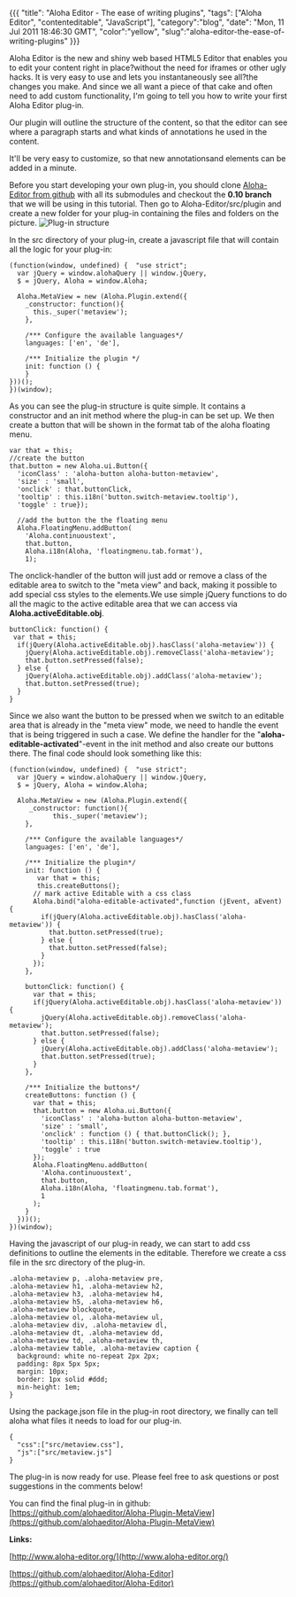 {{{
  "title": "Aloha Editor - The ease of writing plugins",
  "tags": ["Aloha Editor", "contenteditable", "JavaScript"],
  "category":"blog",
  "date": "Mon, 11 Jul 2011 18:46:30 GMT",
  "color":"yellow",
  "slug":"aloha-editor-the-ease-of-writing-plugins"
}}}

Aloha Editor is the new and shiny web based HTML5 Editor that enables you to edit your content right in place?without the need for iframes or other ugly hacks. It is very easy to use and lets you instantaneously see all?the changes you make. And since we all want a piece of that cake and often need to add custom functionality, I'm going to tell you how to write your first Aloha Editor plug-in.
<!--more-->
Our plugin will outline the structure of the content, so that the editor can see where a paragraph starts and what kinds of annotations he used in the content. 

It'll be very easy to customize, so that new annotationsand elements can be added in a minute.

Before you start developing your own plug-in, you should clone [Aloha-Editor from github](https://github.com/alohaeditor/Aloha-Editor) with all its submodules and checkout the **0.10 branch** that we will be using in this tutorial.
Then go to Aloha-Editor/src/plugin and create a new folder for your plug-in containing the files and folders on the picture.
![Plug-in structure](http://images.supnig.com/media/pictures/alohapluginstructure.png)

In the src directory of your plug-in, create a javascript file that will contain all the logic for your plug-in:

    (function(window, undefined) {	"use strict";
      var jQuery = window.alohaQuery || window.jQuery, 
      $ = jQuery, Aloha = window.Aloha;
    
      Aloha.MetaView = new (Aloha.Plugin.extend({	
        _constructor: function(){
          this._super('metaview');
        },
      
        /*** Configure the available languages*/	
        languages: ['en', 'de'],
    
        /*** Initialize the plugin */	
        init: function () { 
        }	
    }))();
    })(window);

As you can see the plug-in structure is quite simple. It contains a constructor and an init method where the plug-in can be set up.
We then create a button that will be shown in the format tab of the aloha floating menu.

    var that = this;	    
    //create the button	
    that.button = new Aloha.ui.Button({	
      'iconClass' : 'aloha-button aloha-button-metaview',
      'size' : 'small',	
      'onclick' : that.buttonClick,	
      'tooltip' : this.i18n('button.switch-metaview.tooltip'),	
      'toggle' : true});	
    
      //add the button the the floating menu	
      Aloha.FloatingMenu.addButton(
        'Aloha.continuoustext',	
        that.button,	
        Aloha.i18n(Aloha, 'floatingmenu.tab.format'),	
        1);

The onclick-handler of the button will just add or remove a class of the editable area to switch to the "meta view" and back, making it possible to add special css styles to the elements.We use simple jQuery functions to do all the magic to the active editable area that we can access via **Aloha.activeEditable.obj**.

    buttonClick: function() {	
     var that = this;	
      if(jQuery(Aloha.activeEditable.obj).hasClass('aloha-metaview')) {	
        jQuery(Aloha.activeEditable.obj).removeClass('aloha-metaview');	
        that.button.setPressed(false);	
      } else {	
        jQuery(Aloha.activeEditable.obj).addClass('aloha-metaview');	
        that.button.setPressed(true);	
      }	
    }	


Since we also want the button to be pressed when we switch to an editable area that is already in the "meta view" mode, we need to handle the event that is being triggered in such a case. We define the handler for the "**aloha-editable-activated**"-event in the init method and also create our buttons there. The final code should look something like this:

    (function(window, undefined) {	"use strict";
      var jQuery = window.alohaQuery || window.jQuery, 
      $ = jQuery, Aloha = window.Aloha;
    
      Aloha.MetaView = new (Aloha.Plugin.extend({	
         _constructor: function(){	
               this._super('metaview');	
        },	
    
        /*** Configure the available languages*/	
        languages: ['en', 'de'],
    
        /*** Initialize the plugin*/	
        init: function () {	
           var that = this;	
           this.createButtons();				
          // mark active Editable with a css class			
          Aloha.bind("aloha-editable-activated",function (jEvent, aEvent) {
            if(jQuery(Aloha.activeEditable.obj).hasClass('aloha-metaview')) {
              that.button.setPressed(true);
            } else {
              that.button.setPressed(false);
            }
          });
        },
    
        buttonClick: function() {
          var that = this;
          if(jQuery(Aloha.activeEditable.obj).hasClass('aloha-metaview')) {
            jQuery(Aloha.activeEditable.obj).removeClass('aloha-metaview');
            that.button.setPressed(false);
          } else {
            jQuery(Aloha.activeEditable.obj).addClass('aloha-metaview');
            that.button.setPressed(true);
          }
        },
    
        /*** Initialize the buttons*/
        createButtons: function () {
          var that = this;
          that.button = new Aloha.ui.Button({
            'iconClass' : 'aloha-button aloha-button-metaview',
            'size' : 'small',
            'onclick' : function () { that.buttonClick(); },
            'tooltip' : this.i18n('button.switch-metaview.tooltip'),
            'toggle' : true
          });
          Aloha.FloatingMenu.addButton(
            'Aloha.continuoustext',
            that.button,
            Aloha.i18n(Aloha, 'floatingmenu.tab.format'),
            1
          );
        }	
      }))();
    })(window);

Having the javascript of our plug-in ready, we can start to add css definitions to outline the elements in the editable. Therefore we create a css file in the src directory of the plug-in.

    .aloha-metaview p, .aloha-metaview pre,
    .aloha-metaview h1, .aloha-metaview h2,
    .aloha-metaview h3, .aloha-metaview h4,
    .aloha-metaview h5, .aloha-metaview h6,
    .aloha-metaview blockquote, 
    .aloha-metaview ol, .aloha-metaview ul, 
    .aloha-metaview div, .aloha-metaview dl, 
    .aloha-metaview dt, .aloha-metaview dd, 
    .aloha-metaview td, .aloha-metaview th, 
    .aloha-metaview table, .aloha-metaview caption {
      background: white no-repeat 2px 2px;
      padding: 8px 5px 5px;
      margin: 10px;
      border: 1px solid #ddd;
      min-height: 1em;
    }

Using the package.json file in the plug-in root directory, we finally can tell aloha what files it needs to load for our plug-in.

    {
      "css":["src/metaview.css"],
      "js":["src/metaview.js"]
    }

The plug-in is now ready for use. Please feel free to ask questions or post suggestions in the comments below!

You can find the final plug-in in github: [https://github.com/alohaeditor/Aloha-Plugin-MetaView](https://github.com/alohaeditor/Aloha-Plugin-MetaView)

**Links:**

[http://www.aloha-editor.org/](http://www.aloha-editor.org/)

[https://github.com/alohaeditor/Aloha-Editor](https://github.com/alohaeditor/Aloha-Editor)